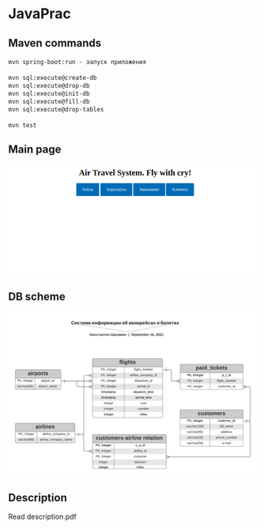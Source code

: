 # JavaPrac

## Maven commands
```
mvn spring-boot:run - запуск приложения

mvn sql:execute@create-db
mvn sql:execute@drop-db
mvn sql:execute@init-db
mvn sql:execute@fill-db
mvn sql:execute@drop-tables

mvn test
```
## Main page

![main page](1.png)

## DB scheme

![db scheme](db_scheme.png)

## Description

Read description.pdf
